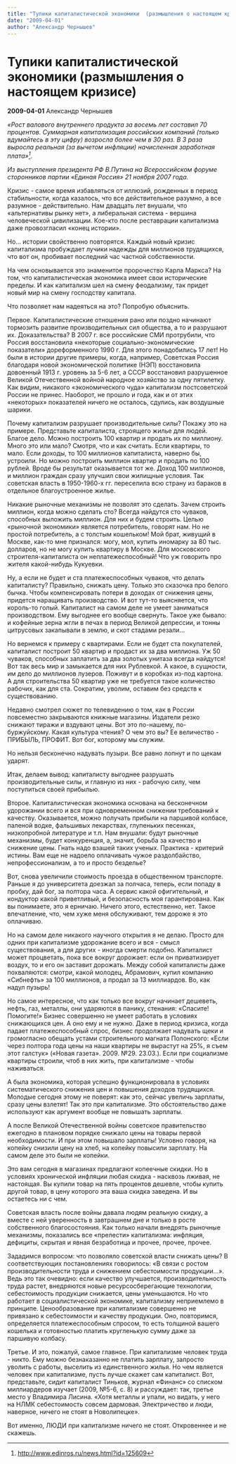 ```yaml
---
title: "Тупики капиталистической экономики  (размышления о настоящем кризисе)"
date: "2009-04-01"
author: "Александр Чернышев"
---
```


# Тупики капиталистической экономики  (размышления о настоящем кризисе)

**2009-04-01** Александр Чернышев

*«Рост валового внутреннего продукта за восемь лет составил 70 процентов. Суммарная капитализация российских компаний (только вдумайтесь в эту цифру) возросла более чем в 30 раз. В 3 раза выросла реальная (за вычетом инфляции) начисленная заработная плата»[^1].*

*Из выступления президента РФ В.Путина на Всероссийском форуме сторонников партии «Единая Россия» 21 ноября 2007 года.*

Кризис - самое время избавляться от иллюзий, рожденных в период стабильности, когда казалось, что все действительное разумно, а все разумное - действительно. Нам двадцать лет внушали, что «альтернативы рынку нет», а либеральная система - вершина человеческой цивилизации. Кое-кто после реставрации капитализма даже провозгласил «конец истории».

Но... истории свойственно повторятся. Каждый новый кризис капитализма пробуждает лучики надежды для миллионов трудящихся, что вот он, пробивает последний час частной собственности.

На чем основывается это знаменитое пророчество Карла Маркса? На том, что капиталистическая экономика имеет свои исторические пределы. И как капитализм шел на смену феодализму, так придет новый мир на смену господству капитала.

Что позволяет нам надеяться на это? Попробую объяснить.

Первое. Капиталистические отношения рано или поздно начинают тормозить развитие производительных сил общества, а то и разрушают их. Доказательства? В 2007 г. все российские СМИ протрубили, что Россия восстановила «некоторые социально-экономические показатели» дореформенного 1990 г. Для этого понадобились 17 лет! Но были в истории другие примеры, когда, например, Советская Россия благодаря новой экономической политике (НЭП) восстановила довоенный 1913 г. уровень за 5-6 лет, а СССР восстановил разрушенное Великой Отечественной войной народное хозяйство за одну пятилетку. Как видим, никакого «экономического чуда» капитализм постсоветской России не принес. Наоборот, не прошло и года, как и от этих «некоторых» показателей ничего не осталось, сдулись, как воздушные шарики.

Почему капитализм разрушает производительные силы? Покажу это на примере. Представьте капиталиста, строящего жилье для людей. Благое дело. Можно построить 100 квартир и продать их по миллиону. Много это или мало? Смотря, что и как считать. Если квартиры, то мало. Если доходы, то 100 миллионов капиталиста, наверно бы, устроили. Но можно построить миллион квартир и продать по 100 рублей. Вроде бы результат оказывается тот же. Доход 100 миллионов, и миллион граждан сразу улучшил свои жилищные условия. Так советская власть в 1950-1960-х гг. переселила всю страну из бараков в отдельное благоустроенное жилье.

Никакие рыночные механизмы не позволят это сделать. Зачем строить миллион, когда можно сделать сто? Всегда найдутся сто чуваков, способных выложить миллион. Для них и будем строить. Целью «рыночной экономики» является потребитель, говорят нам. Но не простой потребитель, а с толстым кошельком! Мой брат, живущий в Москве, как-то мне признался: могу, мол, купить иномарку за 80 тыс. долларов, но не могу купить квартиру в Москве. Для московского строителя-капиталиста он неплатежеспособный! Что уж говорить про жителя какой-нибудь Кукуевки.

Ну, а если не будет и ста платежеспособных чуваков, что делать капиталисту? Правильно, снижать цену. Только это сказочка про белого бычка. Чтобы компенсировать потери в доходах от снижения цены, придется наращивать производство. И вот тут-то выясняется, что король-то голый. Капиталист на самом деле не умеет заниматься производством. Ему выгоднее его вообще свернуть. Такое уже бывало: и кофейные зерна жгли в печах в период Великой депрессии, и тонны цитрусовых закапывали в землю, и скот стадами резали...

Но вернемся к примеру с квартирами. Если не будет ста покупателей, капиталист построит 50 квартир и продаст их за два миллиона. Уж 50 чуваков, способных заплатить за два золотых унитаза всегда найдутся! Вот так весь мир и замыкается для них Рублевкой. А какое, в сущности, им дело до миллионов лузеров. Поживут и в коробках из-под картона. А для строительства 50 квартир уже не требуется такое количество рабочих, как для ста. Сократим, уволим, оставим без средств к существованию.

Недавно смотрел сюжет по телевидению о том, как в России повсеместно закрываются книжные магазины. Издатели резко снижают тиражи и вздувают цены. Вот это по-нашему, по-буржуйскому. Какая культура чтения? О чем это вы? Ее величество - ПРИБЫЛЬ, ПРОФИТ. Вот бог, которому мы служим.

Но нельзя бесконечно надувать пузыри. Все равно лопнут и по щекам ударят.

Итак, делаем вывод: капиталисту выгоднее разрушать производительные силы, и главную из них - рабочую силу, чем поступиться своей прибылью.

Второе. Капиталистическая экономика основана на бесконечном удорожании всего и вся при одновременном снижении требований к качеству. Оказывается, можно получать прибыли на паршивой колбасе, паленой водке, фальшивых лекарствах, глупеньких песенках, низкопробной литературе и т.п. Нам внушали: будут рыночные механизмы, будет конкуренция, а, значит, борьба за качество и снижение цены. Гнать надо взашей таких ученых. Практика - критерий истины. Вам еще не надоело оплачивать чужое раздолбайство, непрофессионализм, а то и просто безделье?

Вот, снова увеличили стоимость проезда в общественном транспорте. Раньше я до университета доезжал за полчаса, теперь, если попаду в пробку, дай бог, за полтора часа. А сервис какой офигительный, и кондуктор какой приветливый, и безопасность моя гарантирована. Как вы понимаете, это я ерничаю. Ничего этого, естественно, нет. Такое впечатление, что, чем хуже меня обслуживают, тем дороже я это оплачиваю.

Но на самом деле никакого научного открытия я не делаю. Просто для одних при капитализме удорожание всего и вся - смысл существования, а для других - иногда смерти подобно. Капиталист может процветать, пока все вокруг дорожает: если он приватизирует воздух, то и его он заставит дорожать. Между собой капиталисты даже похваляются: смотри, какой молодец, Абрамович, купил компанию «Сибнефть» за 100 миллионов, а продал за 13 миллиардов. Во, как надул пузырь!

Но самое интересное, что как только все вокруг начинает дешеветь, нефть, газ, металлы, они ударяются в панику, стенания: «Спасите! Помогите!» Бизнес совершенно не умеет работать в условиях снижающихся цен. А оно ему и не нужно. Даже в период кризиса, когда падает платежеспособный спрос, бизнес продолжает надувать щеки и громогласно обещать устами строительного магната Полонского: «Если через полтора года цены на наши квартиры не вырастут на 25%, я съем этот галстук» («Новая газета». 2009. №29. 23.03.). Если при социализме квартиры строили, чтоб в них жить, при капитализме - чтобы наживаться.

А была экономика, которая успешно функционировала в условиях систематического снижения цен и повышения доходов трудящихся. Молодые сегодня этому не поверят: как это, сейчас увеличь зарплаты, сразу цены взлетят! Так это при капитализме. Это обстоятельство даже используют как аргумент вообще не повышать зарплаты.

А после Великой Отечественной войны советское правительство ежегодно в плановом порядке снижало цены на товары первой необходимости. И при этом повышало зарплаты! Условно говоря, на копейку снизили цену на хлеб, на копейку повысили зарплату. На самом деле это были не копейки.

Это вам сегодня в магазинах предлагают копеечные скидки. Но в условиях хронической инфляции любая скидка - насквозь лживая, не настоящая. Вы купили товар на пять процентов дешевле, чтобы купить другой товар, в цену которого эта ваша скидка заведена. И вы остаетесь ни с чем.

Советская власть после войны давала людям реальную скидку, а вместе с ней уверенность в завтрашнем дне и только в росте собственного благосостояния. Как только начали внедрять рыночные механизмы, показались все «прелести» капитализма: инфляция, дефициты, скрытая и явная безработица и прочее, прочее, прочее.

Зададимся вопросом: что позволяло советской власти снижать цены? В соответствующих постановлениях говорилось: «В связи с ростом производительности труда и снижением себестоимости продукции...». Ведь это так очевидно: если качество улучшается, производительность труда растет, внедряются новые ресурсосберегающие технологии, себестоимость продукции снижается, цены уменьшаются. Но что работает в социалистической экономике, капитализму неприемлемо в принципе. Ценообразование при капитализме совершенно не привязано к себестоимости и качеству продукции. Оно, повторимся, определяется платежеспособным спросом, то есть толщиной вашего кошелька и готовностью платить кругленькую сумму даже за паршивую колбасу.

Третье. И это, пожалуй, самое главное. При капитализме человек труда - никто. Ему можно безнаказанно не платить зарплату, запросто уволить с работы, выселить из единственного жилья. Но чем является человек при капитализме, пусть лучше скажет сам капиталист. Вот, представьте, сидит капиталист Тиньков, журнал «Финанс» со списком миллиардеров изучает (2009, №5-6, с. 8) и рассуждает: так, третье место у Владимира Лисина. «Хотя металлы и упали, но видать, у него на НЛМК себестоимость совсем дармовая. Электричество и люди, наверное, ничего не стоят в Новолипецке».

Вот именно, ЛЮДИ при капитализме ничего не стоят. Откровеннее и не скажешь.

[^1]: http://www.edinros.ru/news.html?id=125609